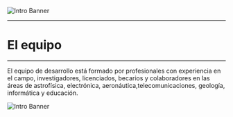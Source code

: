 ![Intro Banner](im/Baner_v1_LCO_1.jpg)

---

# El equipo

---

El equipo de desarrollo está formado por profesionales con experiencia en el campo, investigadores, licenciados, becarios y colaboradores en las áreas de astrofísica, electrónica, aeronáutica,telecomunicaciones, geología, informática y educación.


![Intro Banner](im/TeamBVO.png)

<!--

<table>
  <tr>
    <td><img src="im/GJaimes_p.jpg" alt="Gabriel Jaimes" width="150" height="150"/><br><strong>Gabriel Jaimes</strong><br>Principal Investigator (PI)<br>NAEC - IAU & UPB</td>
    <td><img src="im/GustavoSiles.jpg" alt="Gustavo Siles" width="150" height="150"/><br><strong>Gustavo Siles</strong><br>Investigator<br>LRC Director - UPB</td>
    <td><img src="im/Moises_Montero.jpg" alt="Moises Montero" width="150" height="150"/><br><strong>Moises Montero</strong><br>Photometrist & Workshop Facilitator<br>Cochabamba Astronomy League</td>
  </tr>
  <tr>
    <td><img src="im/Coral_Ovando.png" alt="Coral Ovando" width="150" height="150"/><br><strong>Coral Ovando</strong><br>Observer & Workshop Facilitator<br>UPB</td>
    <td><img src="im/Selim_Vidangos.jpg" alt="Selim Vidangos" width="150" height="150"/><br><strong>Selim Vidangos</strong><br>Observer & Workshop Facilitator<br>UPB</td>
    <td><img src="im/Sarah_Aranibar.jpg" alt="Sarah Aranibar" width="150" height="150"/><br><strong>Sarah Aranibar</strong><br>Observer & Workshop Facilitator<br>UPB</td>
  </tr>
  <tr>
    <td><img src="im/Viviana_Guerra_Navarro.jpg" alt="Viviana Guerra" width="150" height="150"/><br><strong>Viviana Guerra Navarro</strong><br>Observer & Workshop Facilitator<br>UPB</td>
    <td><img src="im/Estefania_Victoria_MM.jpg" alt="Estefania Victoria MM" width="150" height="150"/><br><strong>Estefania Victoria MM</strong><br>Difussion & Education<br>Kuiper Planetary Geology Group</td>
    <td><img src="im/white copy.jpg" alt="White Space" width="150" height="150"/><br><strong>-</strong></td>
  </tr>
</table>
-->